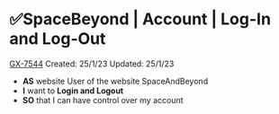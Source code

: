 # ✅SpaceBeyond | Account | Log-In and Log-Out

[GX-7544](https://upexgalaxy9.atlassian.net/browse/GX-7544) Created: 25/1/23 Updated: 25/1/23

*   **AS** website User of the website SpaceAndBeyond
*   **I** want to **Login and Logout**
*   **SO** that I can have control over my account